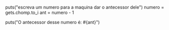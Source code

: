puts("escreva um numero para a maquina dar o antecessor dele")
numero = gets.chomp.to_i
ant = numero - 1

puts("O antecessor desse numero é: #{ant}")
